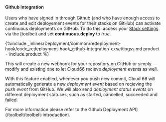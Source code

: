 <!--  usedin: [ _legacy_docker/deployment/redeployment-hook.md, _maestro/Deployment/redeployment-hook.md, _node/deployment/redeployment-hook.md, _rails/deployment/redeployment-hook.md, _skycap/deployment/redeployment-hook.md] -->


#### Github Integration

Users who have signed in through Github (and who have enough access to create and edit deployement events for their stacks on GitHub) can activate continuous deployments on GitHub. To do this: access your [Stack settings](/toolbelt/toolbelt-settings-command) via the [toolbelt
 and set **continuous.deploy** to _true_.



{%include _inlines/Deployment/common/redeployment-hook/code_redeployment-hook_github-integration-cxsettingss.md  product = include.product %}




This will create a new webhook for your repository on GitHub or simply modify and existing one to let Cloud66 recieve _deployment_ events as well.

With this feature enabled, whenever you push new commit, Cloud 66 will automatically generate a new _deployment event_ based on recieving the _push event_ from GitHub. We will also send _deployment status events_ on different deployment statuses, such as started, cancelled, succeeded and failed.

For more information please refer to the 
Github Deployment API](/toolbelt/toolbelt-introduction).

